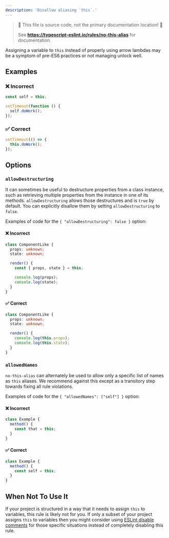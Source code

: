 ```yaml
---
description: 'Disallow aliasing `this`.'
---
```


> 🛑 This file is source code, not the primary documentation location! 🛑
>
> See **https://typescript-eslint.io/rules/no-this-alias** for documentation.

Assigning a variable to `this` instead of properly using arrow lambdas may be a symptom of pre-ES6 practices
or not managing unlock well.

## Examples

<!--tabs-->

### ❌ Incorrect

```js
const self = this;

setTimeout(function () {
  self.doWork();
});
```

### ✅ Correct

```js
setTimeout(() => {
  this.doWork();
});
```

## Options

### `allowDestructuring`

It can sometimes be useful to destructure properties from a class instance, such as retrieving multiple properties from the instance in one of its methods.
`allowDestructuring` allows those destructures and is `true` by default.
You can explicitly disallow them by setting `allowDestructuring` to `false`.

Examples of code for the `{ "allowDestructuring": false }` option:

<!--tabs-->

#### ❌ Incorrect

```ts option='{ "allowDestructuring": false }'
class ComponentLike {
  props: unknown;
  state: unknown;

  render() {
    const { props, state } = this;

    console.log(props);
    console.log(state);
  }
}
```

#### ✅ Correct

```ts option='{ "allowDestructuring": false }'
class ComponentLike {
  props: unknown;
  state: unknown;

  render() {
    console.log(this.props);
    console.log(this.state);
  }
}
```

### `allowedNames`

`no-this-alias` can alternately be used to allow only a specific list of names as `this` aliases.
We recommend against this except as a transitory step towards fixing all rule violations.

Examples of code for the `{ "allowedNames": ["self"] }` option:

<!--tabs-->

#### ❌ Incorrect

```ts option='{ "allowedNames": ["self"] }'
class Example {
  method() {
    const that = this;
  }
}
```

#### ✅ Correct

```ts option='{ "allowedNames": ["self"] }'
class Example {
  method() {
    const self = this;
  }
}
```

## When Not To Use It

If your project is structured in a way that it needs to assign `this` to variables, this rule is likely not for you.
If only a subset of your project assigns `this` to variables then you might consider using [ESLint disable comments](https://eslint.org/docs/latest/use/configure/rules#using-configuration-comments-1) for those specific situations instead of completely disabling this rule.

